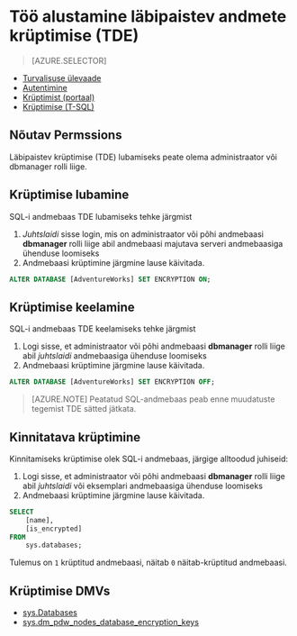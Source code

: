 <properties
   pageTitle="Läbipaistva andmete krüptimine SQL-i andmebaas (T-SQL-i) | Microsoft Azure'i"
   description="Läbipaistva andmete krüptimine (TDE) SQL-i andmebaas (T-SQL)"
   services="sql-data-warehouse"
   documentationCenter=""
   authors="ronortloff"
   manager="barbkess"
   editor=""/>

<tags
   ms.service="sql-data-warehouse"
   ms.workload="data-management"
   ms.tgt_pltfrm="na"
   ms.devlang="na"
   ms.topic="article"
   ms.date="09/24/2016"
   ms.author="rortloff;barbkess;sonyama"/>

# <a name="get-started-with-transparent-data-encryption-tde"></a>Töö alustamine läbipaistev andmete krüptimise (TDE)


> [AZURE.SELECTOR]
- [Turvalisuse ülevaade](sql-data-warehouse-overview-manage-security.md)
- [Autentimine](sql-data-warehouse-authentication.md)
- [Krüptimist (portaal)](sql-data-warehouse-encryption-tde.md)
- [Krüptimise (T-SQL)](sql-data-warehouse-encryption-tde-tsql.md)

## <a name="required-permssions"></a>Nõutav Permssions

Läbipaistev krüptimise (TDE) lubamiseks peate olema administraator või dbmanager rolli liige.

## <a name="enabling-encryption"></a>Krüptimise lubamine

SQL-i andmebaas TDE lubamiseks tehke järgmist

1. *Juhtslaidi* sisse login, mis on administraator või põhi andmebaasi **dbmanager** rolli liige abil andmebaasi majutava serveri andmebaasiga ühenduse loomiseks
2. Andmebaasi krüptimine järgmine lause käivitada.

```sql
ALTER DATABASE [AdventureWorks] SET ENCRYPTION ON;
```

## <a name="disabling-encryption"></a>Krüptimise keelamine

SQL-i andmebaas TDE keelamiseks tehke järgmist

1. Logi sisse, et administraator või põhi andmebaasi **dbmanager** rolli liige abil *juhtslaidi* andmebaasiga ühenduse loomiseks
2. Andmebaasi krüptimine järgmine lause käivitada.

```sql
ALTER DATABASE [AdventureWorks] SET ENCRYPTION OFF;
```

> [AZURE.NOTE] Peatatud SQL-andmebaas peab enne muudatuste tegemist TDE sätted jätkata.

## <a name="verifying-encryption"></a>Kinnitatava krüptimine

Kinnitamiseks krüptimise olek SQL-i andmebaas, järgige alltoodud juhiseid:

1. Logi sisse, et administraator või põhi andmebaasi **dbmanager** rolli liige abil *juhtslaidi* või eksemplari andmebaasiga ühenduse loomiseks
2. Andmebaasi krüptimine järgmine lause käivitada.

```sql
SELECT
    [name],
    [is_encrypted]
FROM
    sys.databases;
```

Tulemus on ```1``` krüptitud andmebaasi, näitab ```0``` näitab-krüptitud andmebaasi.

## <a name="encryption-dmvs"></a>Krüptimise DMVs  

- [sys.Databases][] 
- [sys.dm_pdw_nodes_database_encryption_keys][]


<!--Anchors-->
[Transparent Data Encryption (TDE)]: https://msdn.microsoft.com/library/bb934049.aspx
[sys.Databases]: http://msdn.microsoft.com/library/ms178534.aspx  
[sys.dm_pdw_nodes_database_encryption_keys]: https://msdn.microsoft.com/library/mt203922.aspx  

<!--Image references-->

<!--Link references-->
